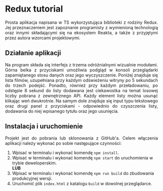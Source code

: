 # Redux tutorial
<div align="justify">
Prosta aplikacja napisana w TS wykorzystująca biblioteki z rodziny Redux. Jej przeznaczeniem jest zapoznanie programisty z wymienioną technologią oraz innymi składającymi się na ekosystem Reakta, a także z przyjętymi przez autora wzorcami projektowymi.
</div>

## Działanie aplikacji
<div align="justify">
Na program składa się interfejs z trzema odróżnialnymi wizualnie modułami. Górna belka z przyciskami umożliwia podgląd w konsoli przeglądarki zapamiętanego stosu danych oraz jego wyczyszczenie. Poniżej znajduje się lista filmów, uzupełniana przy każdym odświeżeniu witryny po 5 sekundach do trzech podejść. Ponadto, również przy każdym przeładowaniu, po odstępie 8 sekund do listy dodawana jest ciekawostka na temat losowej liczby pobrana z zewnętrznego API. Każdy element listy można usunąć klikając weń dwukrotnie. Na samym dole znajduje się input typu tekstowego oraz drugi panel z przyciskami - odpowiednio do czyszczenia listy, dodawania do niej wpisanego tytułu oraz jego usunięcia.
</div>

## Instalacja i uruchomienie
<div align="justify">
Projekt jest do pobrania lub sklonowania z GitHub'a. Celem włączenia aplikacji należy wykonać po sobie następujące czynności:
</div>

1. Wpisać w terminalu i wykonać komendę `npm install`.
2. Wpisać w terminalu i wykonać komendę `npm start` do uruchomienia w trybie deweloperskim.  
**LUB**
3. Wpisać w terminalu i wykonać komendę `npm run build` do zbudowania produkcyjnej wersji.
4. Uruchomić plik `index.html` z katalogu `build` w dowolnej przeglądarce.
